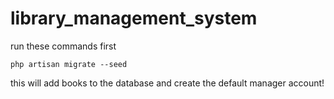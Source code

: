 # library_management_system

run these commands first

```
php artisan migrate --seed
```
this will add books to the database and create the default manager account!
